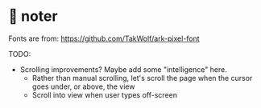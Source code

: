 # 📝 noter

Fonts are from: https://github.com/TakWolf/ark-pixel-font

TODO:
- Scrolling improvements? Maybe add some "intelligence" here.
  - Rather than manual scrolling, let's scroll the page when the cursor goes under, or above, the view
  - Scroll into view when user types off-screen
